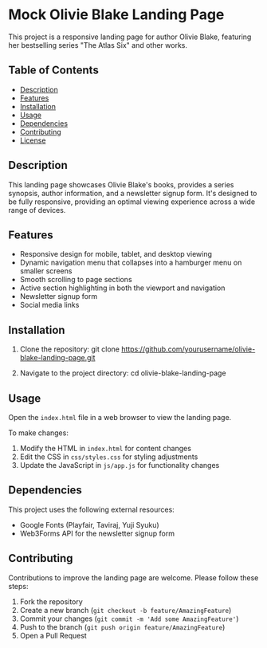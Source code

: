 # Mock Olivie Blake Landing Page

This project is a responsive landing page for author Olivie Blake, featuring her bestselling series "The Atlas Six" and other works.

## Table of Contents
- [Description](#description)
- [Features](#features)
- [Installation](#installation)
- [Usage](#usage)
- [Dependencies](#dependencies)
- [Contributing](#contributing)
- [License](#license)

## Description

This landing page showcases Olivie Blake's books, provides a series synopsis, author information, and a newsletter signup form. It's designed to be fully responsive, providing an optimal viewing experience across a wide range of devices.

## Features

- Responsive design for mobile, tablet, and desktop viewing
- Dynamic navigation menu that collapses into a hamburger menu on smaller screens
- Smooth scrolling to page sections
- Active section highlighting in both the viewport and navigation
- Newsletter signup form
- Social media links

## Installation

1. Clone the repository:
git clone https://github.com/yourusername/olivie-blake-landing-page.git

2. Navigate to the project directory:
cd olivie-blake-landing-page

## Usage

Open the `index.html` file in a web browser to view the landing page.

To make changes:
1. Modify the HTML in `index.html` for content changes
2. Edit the CSS in `css/styles.css` for styling adjustments
3. Update the JavaScript in `js/app.js` for functionality changes

## Dependencies

This project uses the following external resources:

- Google Fonts (Playfair, Taviraj, Yuji Syuku)
- Web3Forms API for the newsletter signup form

## Contributing

Contributions to improve the landing page are welcome. Please follow these steps:

1. Fork the repository
2. Create a new branch (`git checkout -b feature/AmazingFeature`)
3. Commit your changes (`git commit -m 'Add some AmazingFeature'`)
4. Push to the branch (`git push origin feature/AmazingFeature`)
5. Open a Pull Request
